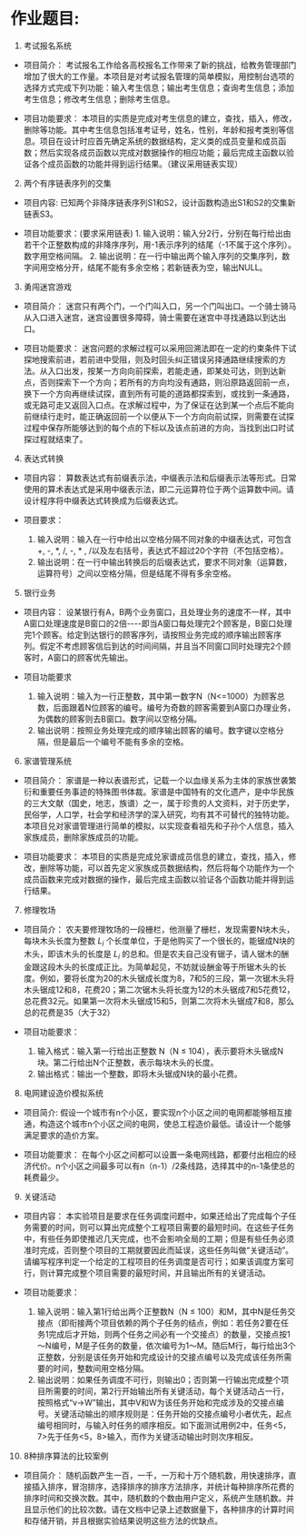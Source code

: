 # 作业题目:

1. 考试报名系统

* 项目简介：
	考试报名工作给各高校报名工作带来了新的挑战，给教务管理部门增加了很大的工作量。本项目是对考试报名管理的简单模拟，用控制台选项的选择方式完成下列功能：输入考生信息；输出考生信息；查询考生信息；添加考生信息；修改考生信息；删除考生信息。

* 项目功能要求：
	本项目的实质是完成对考生信息的建立，查找，插入，修改，删除等功能。其中考生信息包括准考证号，姓名，性别，年龄和报考类别等信息。项目在设计时应首先确定系统的数据结构，定义类的成员变量和成员函数；然后实现各成员函数以完成对数据操作的相应功能；最后完成主函数以验证各个成员函数的功能并得到运行结果。（建议采用链表实现）

2. 两个有序链表序列的交集

* 项目内容:
	 已知两个非降序链表序列S1和S2，设计函数构造出S1和S2的交集新链表S3。

* 项目功能要求：(要求采用链表)
	1. 输入说明：输入分2行，分别在每行给出由若干个正整数构成的非降序序列，用-1表示序列的结尾（-1不属于这个序列）。数字用空格间隔。
	2. 输出说明：在一行中输出两个输入序列的交集序列，数字间用空格分开，结尾不能有多余空格；若新链表为空，输出NULL。

3. 勇闯迷宫游戏

* 项目简介：
	迷宫只有两个门，一个门叫入口，另一个门叫出口。一个骑士骑马从入口进入迷宫，迷宫设置很多障碍，骑士需要在迷宫中寻找通路以到达出口。

* 项目功能要求：
	迷宫问题的求解过程可以采用回溯法即在一定的约束条件下试探地搜索前进，若前进中受阻，则及时回头纠正错误另择通路继续搜索的方法。从入口出发，按某一方向向前探索，若能走通，即某处可达，则到达新点，否则探索下一个方向；若所有的方向均没有通路，则沿原路返回前一点，换下一个方向再继续试探，直到所有可能的道路都探索到，或找到一条通路，或无路可走又返回入口点。在求解过程中，为了保证在达到某一个点后不能向前继续行走时，能正确返回前一个以便从下一个方向向前试探，则需要在试探过程中保存所能够达到的每个点的下标以及该点前进的方向，当找到出口时试探过程就结束了。

4. 表达式转换

* 项目内容：
	算数表达式有前缀表示法，中缀表示法和后缀表示法等形式。日常使用的算术表达式是采用中缀表示法，即二元运算符位于两个运算数中间。请设计程序将中缀表达式转换成为后缀表达式。

* 项目要求：
	1. 输入说明：输入在一行中给出以空格分隔不同对象的中缀表达式，可包含+, -, \*, /, -,  \* , /以及左右括号，表达式不超过20个字符（不包括空格）。
	2. 输出说明：在一行中输出转换后的后缀表达式，要求不同对象（运算数，运算符号）之间以空格分隔，但是结尾不得有多余空格。

5. 银行业务

* 项目内容：
	设某银行有A，B两个业务窗口，且处理业务的速度不一样，其中A窗口处理速度是B窗口的2倍----即当A窗口每处理完2个顾客是，B窗口处理完1个顾客。给定到达银行的顾客序列，请按照业务完成的顺序输出顾客序列。假定不考虑顾客信后到达的时间间隔，并且当不同窗口同时处理完2个顾客时，A窗口的顾客优先输出。

* 项目功能要求
	1. 输入说明：输入为一行正整数，其中第一数字N（N<=1000）为顾客总数，后面跟着N位顾客的编号。编号为奇数的顾客需要到A窗口办理业务，为偶数的顾客则去B窗口。数字间以空格分隔。
	2.  输出说明：按照业务处理完成的顺序输出顾客的编号。数字键以空格分隔，但是最后一个编号不能有多余的空格。

6. 家谱管理系统

* 项目简介：
	家谱是一种以表谱形式，记载一个以血缘关系为主体的家族世袭繁衍和重要任务事迹的特殊图书体裁。家谱是中国特有的文化遗产，是中华民族的三大文献（国史，地志，族谱）之一，属于珍贵的人文资料，对于历史学，民俗学，人口学，社会学和经济学的深入研究，均有其不可替代的独特功能。本项目兑对家谱管理进行简单的模拟，以实现查看祖先和子孙个人信息，插入家族成员，删除家族成员的功能。

* 项目功能要求：
	本项目的实质是完成兑家谱成员信息的建立，查找，插入，修改，删除等功能，可以首先定义家族成员数据结构，然后将每个功能作为一个成员函数来完成对数据的操作，最后完成主函数以验证各个函数功能并得到运行结果。

7. 修理牧场

* 项目简介：
	农夫要修理牧场的一段栅栏，他测量了栅栏，发现需要N块木头，每块木头长度为整数 $L_i$ 个长度单位，于是他购买了一个很长的，能锯成N块的木头，即该木头的长度是 $L_i$ 的总和。但是农夫自己没有锯子，请人锯木的酬金跟这段木头的长度成正比。为简单起见，不妨就设酬金等于所锯木头的长度。例如，要将长度为20的木头锯成长度为8，7和5的三段，第一次锯木头将木头锯成12和8，花费20；第二次锯木头将长度为12的木头锯成7和5花费12，总花费32元。如果第一次将木头锯成15和5，则第二次将木头锯成7和8，那么总的花费是35（大于32）

* 项目功能要求：
	1. 输入格式：输入第一行给出正整数 N（N $\le$ 104），表示要将木头锯成N块。第二行给出N个正整数，表示每块木头的长度。
	2.  输出格式：输出一个整数，即将木头锯成N块的最小花费。

8. 电网建设造价模拟系统

* 项目简介:
	假设一个城市有n个小区，要实现n个小区之间的电网都能够相互接通，构造这个城市n个小区之间的电网，使总工程造价最低。请设计一个能够满足要求的造价方案。

* 项目功能要求：
	在每个小区之间都可以设置一条电网线路，都要付出相应的经济代价。n个小区之间最多可以有n（n-1）/2条线路，选择其中的n-1条使总的耗费最少。

9. 关键活动

* 项目内容：
	本实验项目是要求在任务调度问题中，如果还给出了完成每个子任务需要的时间，则可以算出完成整个工程项目需要的最短时间。在这些子任务中，有些任务即使推迟几天完成，也不会影响全局的工期；但是有些任务必须准时完成，否则整个项目的工期就要因此而延误，这些任务叫做“关键活动”。
	请编写程序判定一个给定的工程项目的任务调度是否可行；如果该调度方案可行，则计算完成整个项目需要的最短时间，并且输出所有的关键活动。

* 项目功能要求：
	1.  输入说明：输入第1行给出两个正整数N（N $\le$ 100）和M，其中N是任务交接点（即衔接两个项目依赖的两个子任务的结点，例如：若任务2要在任务1完成后才开始，则两个任务之间必有一个交接点）的数量，交接点按1～N编号，M是子任务的数量，依次编号为1～M。随后M行，每行给出3个正整数，分别是该任务开始和完成设计的交接点编号以及完成该任务所需要的时间，整数间用空格分隔。
	2. 输出说明：如果任务调度不可行，则输出0；否则第一行输出完成整个项目所需要的时间，第2行开始输出所有关键活动，每个关键活动占一行，按照格式“v->W”输出，其中V和W为该任务开始和完成涉及的交接点编号。关键活动输出的顺序规则是：任务开始的交接点编号小者优先，起点编号相同时，与输入时任务的顺序相反。如下面测试用例2中，任务<5，7>先于任务<5，8>输入，而作为关键活动输出时则次序相反。

10. 8种排序算法的比较案例

* 项目简介：
	随机函数产生一百，一千，一万和十万个随机数，用快速排序，直接插入排序，冒泡排序，选择排序的排序方法排序，并统计每种排序所花费的排序时间和交换次数。其中，随机数的个数由用户定义，系统产生随机数。并且显示他们的比较次数。请在文档中记录上述数据量下，各种排序的计算时间和存储开销，并且根据实验结果说明这些方法的优缺点。